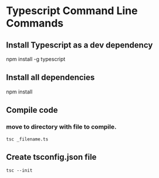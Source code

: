 # Typescript Command Line Commands
## Install Typescript as a dev dependency
npm install -g typescript

## Install all dependencies
npm install

## Compile code
### move to directory with file to compile.
```
tsc _filename.ts
```

## Create tsconfig.json file 
```
tsc --init
```